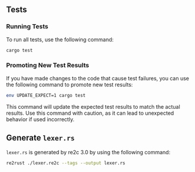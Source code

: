 
## Tests

### Running Tests

To run all tests, use the following command:

```bash
cargo test
```

### Promoting New Test Results

If you have made changes to the code that cause test failures, you can use the following command to promote new test results:

```bash
env UPDATE_EXPECT=1 cargo test
```

This command will update the expected test results to match the actual results. Use this command with caution, as it can lead to unexpected behavior if used incorrectly.


## Generate `lexer.rs`
`lexer.rs` is generated by re2c 3.0 by using the following command:

```bash
re2rust ./lexer.re2c --tags --output lexer.rs
```
